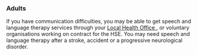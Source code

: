 ###  Adults

If you have communication difficulties, you may be able to get speech and
language therapy services through your [ Local Health Office
](https://www.hse.ie/eng/services/list/1/lho/) , or voluntary organisations
working on contract for the HSE. You may need speech and language therapy
after a stroke, accident or a progressive neurological disorder.
